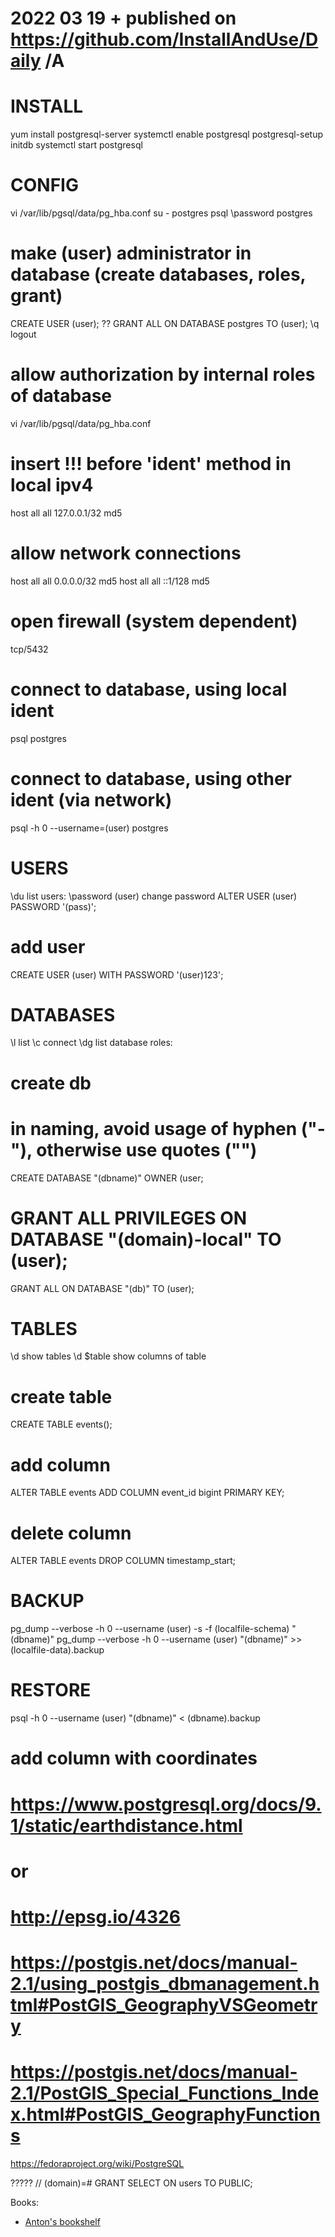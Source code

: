 # 2022 03 19  + published on https://github.com/InstallAndUse/Daily /A

# INSTALL
yum install postgresql-server
systemctl enable postgresql
postgresql-setup initdb
systemctl start postgresql


# CONFIG
vi /var/lib/pgsql/data/pg_hba.conf
su - postgres
psql
\password postgres

# make (user) administrator in database (create databases, roles, grant)
CREATE USER (user);
?? GRANT ALL ON DATABASE postgres TO (user);
\q
logout

# allow authorization by internal roles of database
vi /var/lib/pgsql/data/pg_hba.conf
# insert !!! before 'ident' method in local ipv4
host    all             all             127.0.0.1/32            md5
# allow network connections
host    all             all             0.0.0.0/32              md5
host    all             all             ::1/128                 md5

# open firewall (system dependent)
tcp/5432

# connect to database, using local ident
psql postgres

# connect to database, using other ident (via network)
psql -h 0 --username=(user) postgres


# USERS
\du               list users:
\password (user)  change password
ALTER USER (user) PASSWORD '(pass)';
# add user
CREATE USER (user) WITH PASSWORD '(user)123';

# DATABASES
\l  list
\c  connect
\dg list database roles:
# create db
# in naming, avoid usage of hyphen ("-"), otherwise use quotes ("")
CREATE DATABASE "(dbname)" OWNER (user;
# GRANT ALL PRIVILEGES ON DATABASE "(domain)-local" TO (user);
GRANT ALL ON DATABASE "(db)" TO (user);





# TABLES
\d         show tables
\d $table  show columns of table
# create table
CREATE TABLE events();
# add column
ALTER TABLE events ADD COLUMN event_id bigint PRIMARY KEY;
# delete column
ALTER TABLE events DROP COLUMN timestamp_start;


# BACKUP
pg_dump --verbose -h 0 --username (user) -s -f (localfile-schema) "(dbname)"
pg_dump --verbose -h 0 --username (user) "(dbname)" >> (localfile-data).backup


# RESTORE
psql -h 0 --username (user) "(dbname)" < (dbname).backup





# add column with coordinates
# https://www.postgresql.org/docs/9.1/static/earthdistance.html
# or
# http://epsg.io/4326
# https://postgis.net/docs/manual-2.1/using_postgis_dbmanagement.html#PostGIS_GeographyVSGeometry
# https://postgis.net/docs/manual-2.1/PostGIS_Special_Functions_Index.html#PostGIS_GeographyFunctions
https://fedoraproject.org/wiki/PostgreSQL


?????
//   (domain)=# GRANT SELECT ON users TO PUBLIC;


Books:
- [Anton's bookshelf](https://og2k.com/books/)

